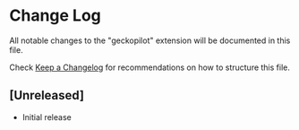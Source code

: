 # Change Log

All notable changes to the "geckopilot" extension will be documented in this file.

Check [Keep a Changelog](http://keepachangelog.com/) for recommendations on how to structure this file.

## [Unreleased]

- Initial release